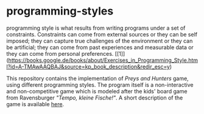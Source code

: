 # programming-styles

programming style is what results from writing programs under a set of constraints. Constraints can come from external sources or they can be self imposed; they can capture true challenges of the environment or they can be artificial; they can come from past experiences and measurable data or they can come from personal preferences. \[[1]\](https://books.google.de/books/about/Exercises_in_Programming_Style.html?id=A-TMAwAAQBAJ&source=kp_book_description&redir_esc=y)

This repository contains the implementation of _Preys and Hunters_ game, using different programming styles. The program itself is a non-interactive and non-competitive game which is modeled after the kids' board game from Ravensburger _"Tempo, kleine Fische!"_. A short description of the game is available [here](https://boardgamegeek.com/boardgame/24658/avanti-mare).
